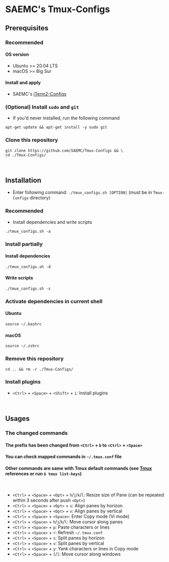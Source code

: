 # SAEMC's Tmux-Configs

## Prerequisites

### Recommended

#### OS version

- Ubuntu >= 20.04 LTS
- macOS >= Big Sur

#### Install and apply

- SAEMC's [iTerm2-Configs](https://github.com/SAEMC/iTerm2-Configs.git)

### (Optional) Install `sudo` and `git`

- If you'd never installed, run the following command

```shell
apt-get update && apt-get install -y sudo git
```

### Clone this repository

```shell
git clone https://github.com/SAEMC/Tmux-Configs && \
cd ./Tmux-Configs/
```

<br/>

## Installation

- Enter following command: `./tmux_configs.sh [OPTION]` (must be in `Tmux-Configs` directory)

### Recommended

- Install dependencies and write scripts

```shell
./tmux_configs.sh -a
```

### Install partially

#### Install dependencies

```shell
./tmux_configs.sh -d
```

#### Write scripts

```shell
./tmux_configs.sh -s
```

### Activate dependencies in current shell

#### Ubuntu

```shell
source ~/.bashrc
```

#### macOS

```shell
source ~/.zshrc
```

### Remove this repository

```shell
cd .. && rm -r ./Tmux-Configs/
```

### Install plugins

- `<Ctrl>` + `<Space>` + `<Shift>` + `i`: Install plugins

<br/>

## Usages

### The changed commands

#### The prefix has been changed from `<Ctrl>` + `b` to `<Ctrl>` + `<Space>`

#### You can check mapped commands in `~/.tmux.conf` file

#### Other commands are same with Tmux default commands (see [Tmux](https://github.com/tmux/tmux) references or run `$ tmux list-keys`)

<br/>

- `<Ctrl>` + `<Space>` + `<Opt>` + `h`/`j`/`k`/`l`: Resize size of Pane (can be repeated within 3 seconds after push `<Opt>`)
- `<Ctrl>` + `<Space>` + `<Opt>` + `s`: Align panes by horizon
- `<Ctrl>` + `<Space>` + `<Opt>` + `v`: Align panes by vertical
- `<Ctrl>` + `<Space>` + `<Space>`: Enter Copy mode (Vi mode)
- `<Ctrl>` + `<Space>` + `h`/`j`/`k`/`l`: Move cursor along panes
- `<Ctrl>` + `<Space>` + `p`: Paste characters or lines
- `<Ctrl>` + `<Space>` + `r`: Refresh `~/.tmux.conf`
- `<Ctrl>` + `<Space>` + `s`: Split panes by horizon
- `<Ctrl>` + `<Space>` + `v`: Split panes by vertical
- `<Ctrl>` + `<Space>` + `y`: Yank characters or lines in Copy mode
- `<Ctrl>` + `<Space>` + `[`/`]`: Move cursor along windows
